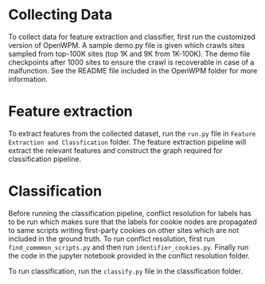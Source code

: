 # Collecting Data
To collect data for feature extraction and classifier, first run the customized version of OpenWPM. A sample demo.py file is given which crawls sites sampled from top-100K sites (top 1K and 9K from 1K-100K). The demo file checkpoints after 1000 sites to ensure the crawl is recoverable in case of a malfunction. See the README file included in the OpenWPM folder for more information.

# Feature extraction
To extract features from the collected dataset, run the ```run.py``` file in ```Feature Extraction and Classfication``` folder. The feature extraction pipeline will extract the relevant features and construct the graph required for classification pipeline.

# Classification
Before running the classification pipeline, conflict resolution for labels has to be run which makes sure that the labels for cookie nodes are propagated to same scripts writing first-party cookies on other sites which are not included in the ground truth. To run conflict resolution, first run ```find_commmon_scripts.py``` and then run ```identifier_cookies.py```. Finally run the code in the jupyter notebook provided in the conflict resolution folder.

To run classification, run the ```classify.py``` file in the classification folder.

